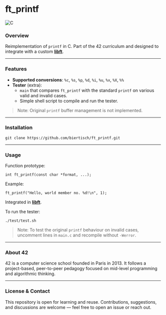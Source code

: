 # ft_printf

![C](https://img.shields.io/badge/language-C-blue.svg)

### Overview
Reimplementation of `printf` in C. Part of the 42 curriculum and designed to integrate with a custom [**libft**](https://github.com/biertisch/libft).

---
### Features

* **Supported conversions**: `%c`, `%s`, `%p`, `%d`, `%i`, `%u`, `%x`, `%X`, `%%`
* **Tester** (extra):
	* `main` that compares `ft_printf` with the standard `printf` on various valid and invalid cases.
	* Simple shell script to compile and run the tester.

>Note: Original `printf` buffer management is not implemented.

---
### Installation

```
git clone https://github.com/biertisch/ft_printf.git
```

---
### Usage

Function prototype:
```
int	ft_printf(const char *format, ...);
```
Example:
```
ft_printf("Hello, world member no. %d!\n", 1);
```

Integrated in [**libft**](https://github.com/biertisch/libft).


To run the tester:
```
./test/test.sh
```
> Note: To test the original `printf` behaviour on invalid cases, uncomment lines in `main.c` and recompile without `-Werror`.

---
### About 42

42 is a computer science school founded in Paris in 2013. It follows a project-based, peer-to-peer pedagogy focused on mid-level programming and algorithmic thinking.

---
### License & Contact

This repository is open for learning and reuse. Contributions, suggestions, and discussions are welcome — feel free to open an issue or reach out.